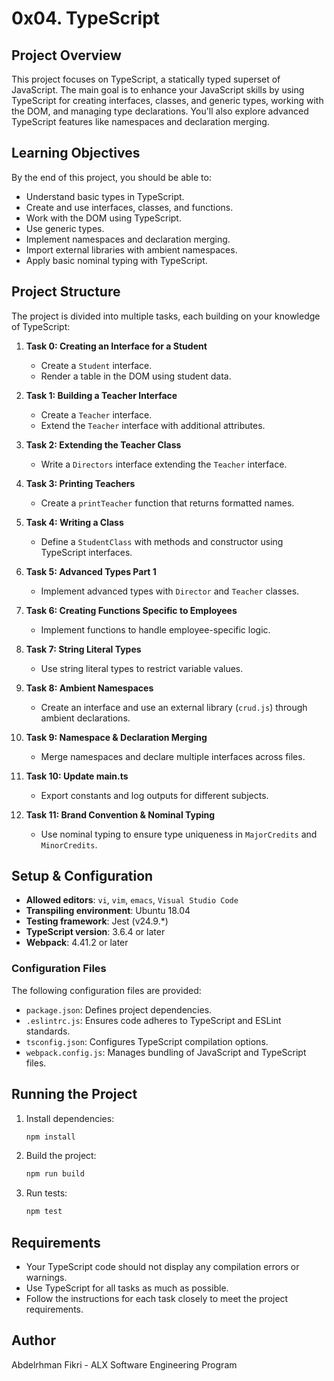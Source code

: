 # 0x04. TypeScript

## Project Overview

This project focuses on TypeScript, a statically typed superset of JavaScript. The main goal is to enhance your JavaScript skills by using TypeScript for creating interfaces, classes, and generic types, working with the DOM, and managing type declarations. You'll also explore advanced TypeScript features like namespaces and declaration merging.

## Learning Objectives

By the end of this project, you should be able to:

- Understand basic types in TypeScript.
- Create and use interfaces, classes, and functions.
- Work with the DOM using TypeScript.
- Use generic types.
- Implement namespaces and declaration merging.
- Import external libraries with ambient namespaces.
- Apply basic nominal typing with TypeScript.

## Project Structure

The project is divided into multiple tasks, each building on your knowledge of TypeScript:

1. **Task 0: Creating an Interface for a Student**
    - Create a `Student` interface.
    - Render a table in the DOM using student data.

2. **Task 1: Building a Teacher Interface**
    - Create a `Teacher` interface.
    - Extend the `Teacher` interface with additional attributes.

3. **Task 2: Extending the Teacher Class**
    - Write a `Directors` interface extending the `Teacher` interface.

4. **Task 3: Printing Teachers**
    - Create a `printTeacher` function that returns formatted names.

5. **Task 4: Writing a Class**
    - Define a `StudentClass` with methods and constructor using TypeScript interfaces.

6. **Task 5: Advanced Types Part 1**
    - Implement advanced types with `Director` and `Teacher` classes.

7. **Task 6: Creating Functions Specific to Employees**
    - Implement functions to handle employee-specific logic.

8. **Task 7: String Literal Types**
    - Use string literal types to restrict variable values.

9. **Task 8: Ambient Namespaces**
    - Create an interface and use an external library (`crud.js`) through ambient declarations.

10. **Task 9: Namespace & Declaration Merging**
    - Merge namespaces and declare multiple interfaces across files.

11. **Task 10: Update main.ts**
    - Export constants and log outputs for different subjects.

12. **Task 11: Brand Convention & Nominal Typing**
    - Use nominal typing to ensure type uniqueness in `MajorCredits` and `MinorCredits`.

## Setup & Configuration

- **Allowed editors**: `vi`, `vim`, `emacs`, `Visual Studio Code`
- **Transpiling environment**: Ubuntu 18.04
- **Testing framework**: Jest (v24.9.\*)
- **TypeScript version**: 3.6.4 or later
- **Webpack**: 4.41.2 or later

### Configuration Files

The following configuration files are provided:

- `package.json`: Defines project dependencies.
- `.eslintrc.js`: Ensures code adheres to TypeScript and ESLint standards.
- `tsconfig.json`: Configures TypeScript compilation options.
- `webpack.config.js`: Manages bundling of JavaScript and TypeScript files.

## Running the Project

1. Install dependencies:

   ```bash
   npm install
   ```

2. Build the project:

   ```bash
   npm run build
   ```

3. Run tests:

   ```bash
   npm test
   ```

## Requirements

- Your TypeScript code should not display any compilation errors or warnings.
- Use TypeScript for all tasks as much as possible.
- Follow the instructions for each task closely to meet the project requirements.

## Author

Abdelrhman Fikri - ALX Software Engineering Program
